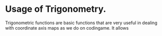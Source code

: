# Usage of Trigonometry.

Trigonometric functions are basic functions that are very useful in dealing with coordinate axis maps as we do on codingame. It allows
